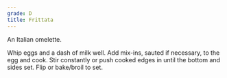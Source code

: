 ```yaml
---
grade: D
title: Frittata
---
```

An Italian omelette. 


Whip eggs and a dash of milk well. Add mix-ins, sauted if
necessary, to the egg and cook. Stir constantly or push cooked edges in until 
the bottom and sides set. Flip or bake/broil to set.